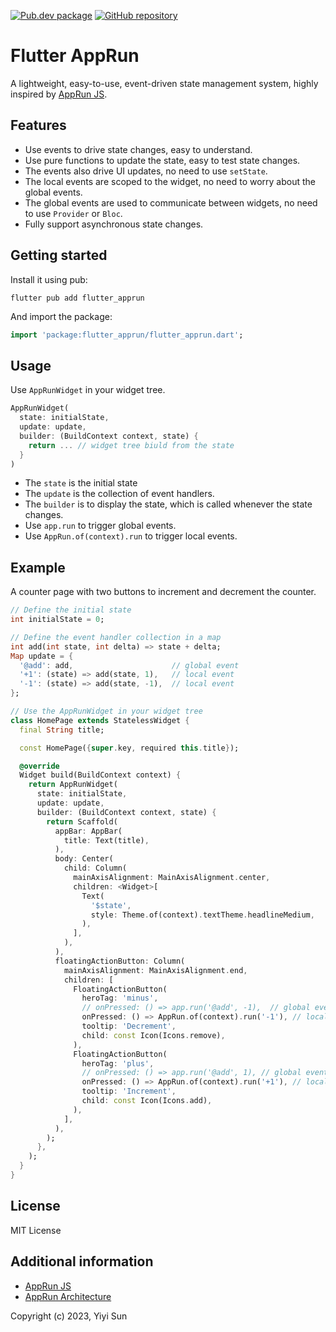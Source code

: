 [![Pub.dev package](https://img.shields.io/badge/pub.dev-flutter_apprun-blue)](https://pub.dev/packages/flutter_apprun)
[![GitHub repository](https://img.shields.io/badge/GitHub-flutter_apprun--dart-blue?logo=github)](https://github.com/yysun/flutter_apprun)

# Flutter AppRun
A lightweight, easy-to-use, event-driven state management system, highly inspired by [AppRun JS](https://apprun.js.org).


## Features

* Use events to drive state changes, easy to understand.
* Use pure functions to update the state, easy to test state changes.
* The events also drive UI updates, no need to use `setState`.
* The local events are scoped to the widget, no need to worry about the global events.
* The global events are used to communicate between widgets, no need to use `Provider` or `Bloc`.
* Fully support asynchronous state changes.

## Getting started

Install it using pub:
```
flutter pub add flutter_apprun
```

And import the package:
```dart
import 'package:flutter_apprun/flutter_apprun.dart';
```

## Usage

Use `AppRunWidget` in your widget tree.

```dart
AppRunWidget(
  state: initialState,
  update: update,
  builder: (BuildContext context, state) {
    return ... // widget tree biuld from the state
  }
)
```

* The `state` is the initial state
* The `update` is the collection of event handlers.
* The `builder` is to display the state, which is called whenever the state changes.
* Use `app.run` to trigger global events.
* Use `AppRun.of(context).run` to trigger local events.



## Example

A counter page with two buttons to increment and decrement the counter.

```dart
// Define the initial state
int initialState = 0;

// Define the event handler collection in a map
int add(int state, int delta) => state + delta;
Map update = {
  '@add': add,                      // global event
  '+1': (state) => add(state, 1),   // local event
  '-1': (state) => add(state, -1),  // local event
};

// Use the AppRunWidget in your widget tree
class HomePage extends StatelessWidget {
  final String title;

  const HomePage({super.key, required this.title});

  @override
  Widget build(BuildContext context) {
    return AppRunWidget(
      state: initialState,
      update: update,
      builder: (BuildContext context, state) {
        return Scaffold(
          appBar: AppBar(
            title: Text(title),
          ),
          body: Center(
            child: Column(
              mainAxisAlignment: MainAxisAlignment.center,
              children: <Widget>[
                Text(
                  '$state',
                  style: Theme.of(context).textTheme.headlineMedium,
                ),
              ],
            ),
          ),
          floatingActionButton: Column(
            mainAxisAlignment: MainAxisAlignment.end,
            children: [
              FloatingActionButton(
                heroTag: 'minus',
                // onPressed: () => app.run('@add', -1),  // global event
                onPressed: () => AppRun.of(context).run('-1'), // local event
                tooltip: 'Decrement',
                child: const Icon(Icons.remove),
              ),
              FloatingActionButton(
                heroTag: 'plus',
                // onPressed: () => app.run('@add', 1), // global event
                onPressed: () => AppRun.of(context).run('+1'), // local event
                tooltip: 'Increment',
                child: const Icon(Icons.add),
              ),
            ],
          ),
        );
      },
    );
  }
}
```

## License

MIT License

## Additional information

* [AppRun JS](https://apprun.js.org)
* [AppRun Architecture](https://apprun.js.org/docs/architecture/)


Copyright (c) 2023, Yiyi Sun